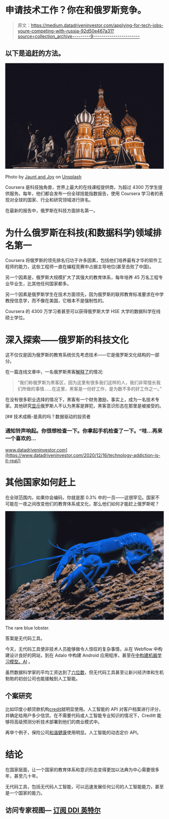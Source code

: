 # 申请技术工作？你在和俄罗斯竞争。

> 原文：<https://medium.datadriveninvestor.com/applying-for-tech-jobs-youre-competing-with-russia-92d50e467a31?source=collection_archive---------9----------------------->

## 以下是追赶的方法。

![](img/eca202b9e62b660e53be1d8764286056.png)

Photo by [Jaunt and Joy](https://unsplash.com/@jauntandjoy?utm_source=medium&utm_medium=referral) on [Unsplash](https://unsplash.com?utm_source=medium&utm_medium=referral)

Coursera 是科技独角兽，世界上最大的在线课程提供商，为超过 4300 万学生提供服务。每年，他们都会发布一份全球技能指数报告，使用 Coursera 学习者的表现对全球的国家、行业和研究领域进行排名。

在最新的报告中，俄罗斯在科技方面排名第一。

# 为什么俄罗斯在科技(和数据科学)领域排名第一

Coursera 将俄罗斯的领先排名归功于许多因素，包括他们培养最有才华的软件工程师的能力，这些工程师一直在编程竞赛中占据主导地位(甚至击败了中国)。

另一个因素是，俄罗斯大规模扩大了其强大的教育体系，每年培养 45 万名工程专业毕业生，比其他任何国家都多。

另一个因素是俄罗斯学生在技术方面领先，因为俄罗斯的联邦教育标准要求在中学教授信息学，而不像在美国，它根本不是强制性的。

Coursera 的 4300 万学习者甚至可以获得俄罗斯大学 HSE 大学的数据科学在线硕士学位。

# 深入探索——俄罗斯的科技文化

这不仅仅是因为俄罗斯的教育系统优先考虑技术——它是俄罗斯文化结构的一部分。

在一篇连线文章中，一名俄罗斯黑客[解释了](https://www.wired.com/2001/03/inside-russias-hacking-culture/)的情况:

> “我们称俄罗斯为黑客区，因为这里有很多我们这样的人，我们非常擅长我们所做的事情……在这里，黑客是一份好工作，是为数不多的好工作之一。”

在没有很多职业选择的情况下，黑客有一个财务激励，事实上，成为一名技术专家。其他研究[显示](https://www.researchgate.net/publication/275943107_Subculture_of_Hackers_in_Russia)俄罗斯人不认为黑客是罪犯，黑客意识形态在那里是被接受的。

[](https://www.datadriveninvestor.com/2020/12/16/technology-addiction-is-it-real/) [## 技术成瘾-是真的吗？数据驱动的投资者

### 通知铃声响起。你很想检查一下。你拿起手机检查了一下。“哇...再来一个喜欢的…

www.datadriveninvestor.com](https://www.datadriveninvestor.com/2020/12/16/technology-addiction-is-it-real/) 

# 其他国家如何赶上

在全球范围内，如果你会编码，你就是那 0.3% 中的一员——这很罕见。国家不可能在一夜之间改变他们的教育体系或文化，那么他们如何才能赶上俄罗斯呢？

![](img/6f3fd6a93318d70773bf679078a467c9.png)

The rare blue lobster.

答案是无代码工具。

今天，无代码工具使非技术人员能够做令人惊叹的复杂事情，从在 Webflow 中构建设计良好的网站，到在 Adalo 中构建 Android 应用程序，甚至在[中构建机器学习模型。AI](http://obviously.ai) 。

虽然数据科学家的平均工资达到了[六位数](https://datasciencedegree.wisconsin.edu/data-science/data-scientist-salary/)，但无代码工具甚至让新兴经济体和生机勃勃的初创公司也能接触到人工智能。

## 个案研究

比如印度小额贷款机构[credit](https://creditt.in/)就明显使用。人工智能的 API 对客户档案进行评分，并确定给用户多少信贷。在不需要代码或人工智能专业知识的情况下，Creditt 能够将高级预测分析技术部署到他们的商业模式中。

再举个例子，保险公司[和谐健康](https://payssurance.com/)使用明显。人工智能的动态定价 API。

# 结论

在国家层面，让一个国家的教育体系和意识形态变得更加以法典为中心需要很多年，甚至几十年。

无代码工具，包括无代码人工智能，可以迅速发展任何公司的人工智能能力，甚至是一个国家的能力。

## 访问专家视图— [订阅 DDI 英特尔](https://datadriveninvestor.com/ddi-intel)